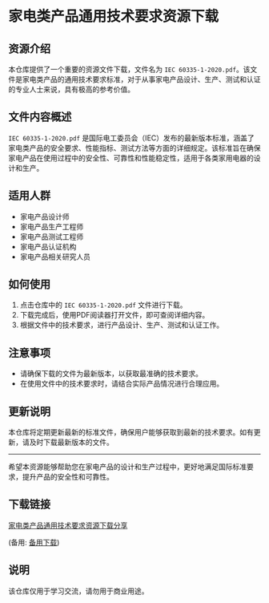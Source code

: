 # 家电类产品通用技术要求资源下载

## 资源介绍

本仓库提供了一个重要的资源文件下载，文件名为 `IEC 60335-1-2020.pdf`。该文件是家电类产品的通用技术要求标准，对于从事家电产品设计、生产、测试和认证的专业人士来说，具有极高的参考价值。

## 文件内容概述

`IEC 60335-1-2020.pdf` 是国际电工委员会（IEC）发布的最新版本标准，涵盖了家电类产品的安全要求、性能指标、测试方法等方面的详细规定。该标准旨在确保家电产品在使用过程中的安全性、可靠性和性能稳定性，适用于各类家用电器的设计和生产。

## 适用人群

- 家电产品设计师
- 家电产品生产工程师
- 家电产品测试工程师
- 家电产品认证机构
- 家电产品相关研究人员

## 如何使用

1. 点击仓库中的 `IEC 60335-1-2020.pdf` 文件进行下载。
2. 下载完成后，使用PDF阅读器打开文件，即可查阅详细内容。
3. 根据文件中的技术要求，进行产品设计、生产、测试和认证工作。

## 注意事项

- 请确保下载的文件为最新版本，以获取最准确的技术要求。
- 在使用文件中的技术要求时，请结合实际产品情况进行合理应用。

## 更新说明

本仓库将定期更新最新的标准文件，确保用户能够获取到最新的技术要求。如有更新，请及时下载最新版本的文件。

---

希望本资源能够帮助您在家电产品的设计和生产过程中，更好地满足国际标准要求，提升产品的安全性和可靠性。

## 下载链接
[家电类产品通用技术要求资源下载分享](https://pan.quark.cn/s/542528d7c8a1) 

(备用: [备用下载](https://pan.baidu.com/s/1yUugfSdM1tkOaLygoRJ34A?pwd=1234))

## 说明

该仓库仅用于学习交流，请勿用于商业用途。
